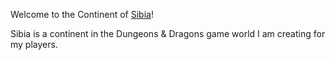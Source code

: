Welcome to the Continent of [Sibia](https://github.com/Tsolval/Sibia/wiki/sibia)!

Sibia is a continent in the Dungeons & Dragons game world I am creating for my players.  
